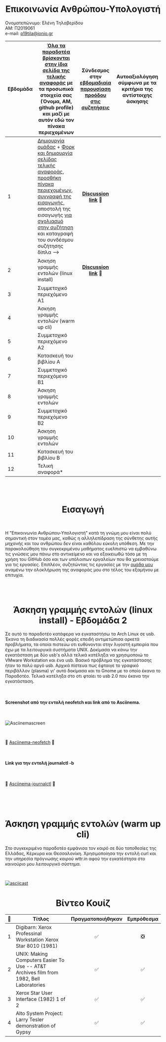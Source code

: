 <h1 align="center">Επικοινωνία Ανθρώπου-Υπολογιστή</h1>



Ονοματεπώνυμο: Ελένη Τηλαβερίδου <br/>
ΑΜ: Π2019061 <br/>
e-mail: p19tila@ionio.gr <br/>



| Εβδομάδα | [Όλα τα παραδοτέα βρίσκονται στην ίδια σελίδα της τελικής αναφοράς](https://courses-ionio.github.io/help/deliverables/) με τα προσωπικά στοιχεία σας (Όνομα, ΑΜ, github profile) και μαζί με αυτόν εδώ τον πίνακα περιεχομένων | Σύνδεσμος στην [εβδομαδιαία παρουσίαση προόδου στις συζητήσεις](https://github.com/courses-ionio/help/discussions/categories/show-and-tell) | Αυτοαξιολόγηση σύμφωνα με τα κριτήρια της αντίστοιχης άσκησης |
| --- | --- | --- | --- |
| 1 |  [Δημιουργία ομάδας](https://github.com/courses-ionio/hci/discussions/1794) + [Φορκ και δημιουργία σελίδας τελικής αναφοράς](https://courses-ionio.github.io/help/guide/), [προσθήκη πίνακα περιεχομένων](https://raw.githubusercontent.com/courses-ionio/hci/master/README.md), [συγγραφή της εισαγωγής](https://courses-ionio.github.io/help/intro/), αποστολή της εισαγωγής [για σχολιασμό στην συζήτηση](https://github.com/courses-ionio/help/discussions/categories/show-and-tell) και καταγραφή του συνδέσμου συζήτησης δίπλα --> |<h4 align="center"> [Discussion link](https://github.com/courses-ionio/help/discussions/1005) :link: </h4>| |
| 2 | Άσκηση γραμμής εντολών (linux install) |<h4 align="center"> [Discussion link](https://github.com/courses-ionio/help/discussions/1263) :link: </h4>| |
| 3 | Συμμετοχικό περιεχόμενο A1 | | |
| 4 | Άσκηση γραμμής εντολών (warm up cli) | | |
| 5 | Συμμετοχικό περιεχόμενο A2 | | |
| 6 | Κατασκευή του βιβλίου Α | | |
| 7 | Συμμετοχικό περιεχόμενο B1 | | |
| 8 | Άσκηση γραμμής εντολών | | |
| 9 | Συμμετοχικό περιεχόμενο B2 | | |
| 10 | Άσκηση γραμμής εντολών | | |
| 11 | Κατασκευή του βιβλίου Β | | |
| 12 | Τελική αναφορά* | | |



<br/>
<br/>
<h1 align="center">Εισαγωγή</h1>
<br/>

Η "Επικοινωνία Ανθρώπου-Υπολογιστή" κατά τη γνώμη μου είναι πολύ σημαντική στον τομέα μας, καθώς η αλληλεπίδραση της σύνθετης αυτής μηχανής και του ανθρώπου δεν είναι καθόλου εύκολη υπόθεση. Με την παρακολούθηση του συγκεκριμένου μαθήματος ευελπιστώ να εμβαθύνω τις γνώσεις μου πάνω στο αντικείμενο και να εξοικειωθώ τόσο με τη χρήση του GitHub όσο και των υπόλοιπων εργαλείων που θα χρειαστούμε για τις εργασίες. Επιπλέον, συζητώντας τις εργασίες με την [ομάδα μου](https://github.com/Oroseira) αναμένω την ολοκλήρωση της αναφοράς μου στο τέλος του εξαμήνου με επιτυχία.

<br/>
<br/>
<h1 align="center">Άσκηση γραμμής εντολών (linux install) - Εβδομάδα 2</h1>

<p>Σε αυτό το παραδοτέο κατάφερα να εγκαταστήσω τα Arch Linux σε usb. Έκανα τη διαδικασία πολλές φορές επειδή αντιμετώπισα αρκετά προβλήματα, τα οποία πιστεύω οτι ευθύνονται στην λιγοστή εμπειρία που έχω με τα λειτουργικά συστήματα UNIX. Δοκίμασα να κάνω την εγκατάσταση με δύο usb's αλλά τελικά κατέληξα να χρησιμοποιώ το VMware Workstation και ένα usb. Βασικό πρόβλημα της εγκατάστασης ήταν το πολύ αργό usb. Αρχικά πίστευα πως έφταιγε το γραφικό περιβάλλον (plasma) γι' αυτό δοκίμασα και το Gnome με το οποίο έκανα το Παραδοτέο. Τελικά κατέληξα στο οτι φταίει το usb 2.0 που έκανα την εγκατάσταση.</p>

<br/>
<h4> Screenshot από την εντολή neofetch και link από το Asciinema.</h4>
<br/>

![Asciinemascreen](https://user-images.githubusercontent.com/72463627/197629214-097b4e20-4825-4cbd-8f16-7a17ca861e9b.png)

<br/>

🔹 [Asciinema-neofetch](https://asciinema.org/a/FHNvol3zR9myVvfqkJtkDrYW5) 🔹

<br/>
<h4>Link για την εντολή journalctl -b</h4>
<br/>

🔹 [Asciinema-journalctl](https://asciinema.org/a/9iKlC9VGlMJJAAuacRZXucFSa) 🔹

<br/>
<br/>
<br/>

<h1 align="center">Άσκηση γραμμής εντολών (warm up cli)</h1>

<p>Στο συγκεκριμένο παραδοτέο εμφάνισα τον καιρό σε δύο τοποθεσίες της Ελλάδας, Κέρκυρα και Θεσσαλονίκη. Χρησιμοποίησα την εντολή curl και την υπηρεσία πρόγνωσης καιρού wttr.in αφού την εγκατέστησα στο καινούριο μου λειτουργικό σύστημα.</p>
<br/>

[![asciicast](https://asciinema.org/a/97yD6hj5E2TEyZc3UsMfYSpUy.svg)](https://asciinema.org/a/97yD6hj5E2TEyZc3UsMfYSpUy)

<h1 align="center">Βίντεο Κουίζ </h1>

|🔳| Τίτλος | Πραγματοποιήθηκαν | Εμπρόθεσμα |
| ---- | ---- | ---- | ---- |
| 1 | Digibarn: Xerox Professinal Workstation Xerox Star 8010 (1981) |<p align = "center">✅</p>|<p align = "center">❎</p>|
| 2 | UNIX: Making Computers Easier To Use -- AT&T Archives film from 1982, Bell Laboratories |<p align = "center">✅</p>|<p align = "center">✅</p>|
| 3 | Xerox Star User Interface (1982) 1 of 2 |<p align = "center">✅</p>|<p align = "center">✅</p>|
| 4 | Alto System Project: Larry Tesler demonstration of Gypsy |<p align = "center">✅</p>|<p align = "center">✅</p>|
